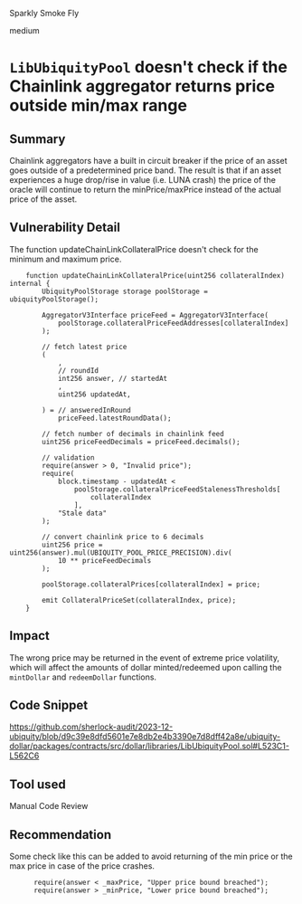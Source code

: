 Sparkly Smoke Fly

medium

# `LibUbiquityPool` doesn't check if the Chainlink aggregator returns price outside min/max range

## Summary
Chainlink aggregators have a built in circuit breaker if the price of an asset goes outside of a predetermined price band. The result is that if an asset experiences a huge drop/rise in value (i.e. LUNA crash) the price of the oracle will continue to return the minPrice/maxPrice instead of the actual price of the asset. 
## Vulnerability Detail

The function updateChainLinkCollateralPrice doesn't check for the minimum and maximum price.
```solidity
    function updateChainLinkCollateralPrice(uint256 collateralIndex) internal {
        UbiquityPoolStorage storage poolStorage = ubiquityPoolStorage();

        AggregatorV3Interface priceFeed = AggregatorV3Interface(
            poolStorage.collateralPriceFeedAddresses[collateralIndex]
        );

        // fetch latest price
        (
            ,
            // roundId
            int256 answer, // startedAt
            ,
            uint256 updatedAt,

        ) = // answeredInRound
            priceFeed.latestRoundData();

        // fetch number of decimals in chainlink feed
        uint256 priceFeedDecimals = priceFeed.decimals();

        // validation
        require(answer > 0, "Invalid price");
        require(
            block.timestamp - updatedAt <
                poolStorage.collateralPriceFeedStalenessThresholds[
                    collateralIndex
                ],
            "Stale data"
        );

        // convert chainlink price to 6 decimals
        uint256 price = uint256(answer).mul(UBIQUITY_POOL_PRICE_PRECISION).div(
            10 ** priceFeedDecimals
        );

        poolStorage.collateralPrices[collateralIndex] = price;

        emit CollateralPriceSet(collateralIndex, price);
    }
```

## Impact
The wrong price may be returned in the event of extreme price volatility, which will affect the amounts of dollar minted/redeemed upon calling the `mintDollar` and `redeemDollar` functions. 
## Code Snippet
https://github.com/sherlock-audit/2023-12-ubiquity/blob/d9c39e8dfd5601e7e8db2e4b3390e7d8dff42a8e/ubiquity-dollar/packages/contracts/src/dollar/libraries/LibUbiquityPool.sol#L523C1-L562C6
## Tool used
Manual Code Review

## Recommendation

Some check like this can be added to avoid returning of the min price or the max price in case of the price crashes.

          require(answer < _maxPrice, "Upper price bound breached");
          require(answer > _minPrice, "Lower price bound breached");
